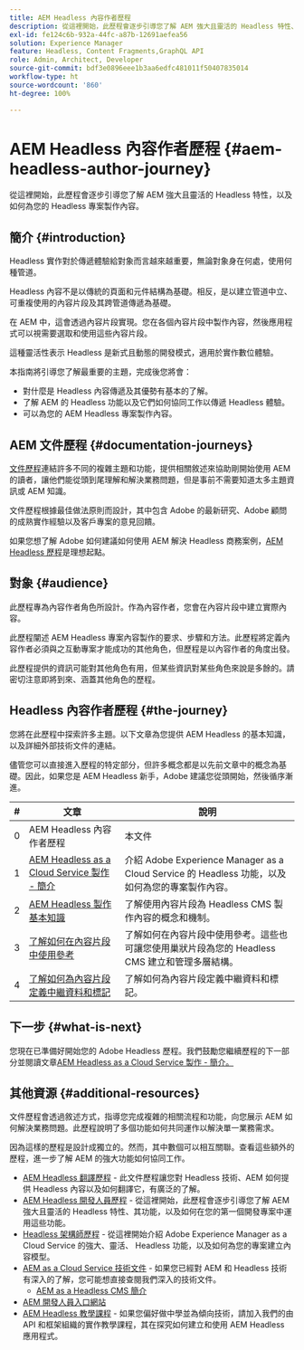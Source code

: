 ```yaml
---
title: AEM Headless 內容作者歷程
description: 從這裡開始，此歷程會逐步引導您了解 AEM 強大且靈活的 Headless 特性、其功能，以及如何為您的專案製作內容。
exl-id: fe124c6b-932a-44fc-a87b-12691aefea56
solution: Experience Manager
feature: Headless, Content Fragments,GraphQL API
role: Admin, Architect, Developer
source-git-commit: bdf3e0896eee1b3aa6edfc481011f50407835014
workflow-type: ht
source-wordcount: '860'
ht-degree: 100%

---
```


# AEM Headless 內容作者歷程 {#aem-headless-author-journey}

從這裡開始，此歷程會逐步引導您了解 AEM 強大且靈活的 Headless 特性，以及如何為您的 Headless 專案製作內容。

## 簡介 {#introduction}

Headless 實作對於傳遞體驗給對象而言越來越重要，無論對象身在何處，使用何種管道。

Headless 內容不是以傳統的頁面和元件結構為基礎。相反，是以建立管道中立、可重複使用的內容片段及其跨管道傳遞為基礎。

在 AEM 中，這會透過內容片段實現。您在各個內容片段中製作內容，然後應用程式可以視需要選取和使用這些內容片段。

這種靈活性表示 Headless 是新式且動態的開發模式，適用於實作數位體驗。

本指南將引導您了解最重要的主題，完成後您將會：

* 對什麼是 Headless 內容傳遞及其優勢有基本的了解。
* 了解 AEM 的 Headless 功能以及它們如何協同工作以傳遞 Headless 體驗。
* 可以為您的 AEM Headless 專案製作內容。

## AEM 文件歷程 {#documentation-journeys}

[文件歷程](/help/journey-documentation/documentation-journeys.md)連結許多不同的複雜主題和功能，提供相關敘述來協助剛開始使用 AEM 的讀者，讓他們能從頭到尾理解和解決業務問題，但是事前不需要知道太多主題資訊或 AEM 知識。

文件歷程根據最佳做法原則而設計，其中包含 Adobe 的最新研究、Adobe 顧問的成熟實作經驗以及客戶專案的意見回饋。

如果您想了解 Adobe 如何建議如何使用 AEM 解決 Headless 商務案例，[AEM Headless 歷程](/help/journey-documentation/documentation-journeys.md)是理想起點。

## 對象 {#audience}

此歷程專為內容作者角色所設計。作為內容作者，您會在內容片段中建立實際內容。

此歷程闡述 AEM Headless 專案內容製作的要求、步驟和方法。此歷程將定義內容作者必須與之互動專案才能成功的其他角色，但歷程是以內容作者的角度出發。

此歷程提供的資訊可能對其他角色有用，但某些資訊對某些角色來說是多餘的。請密切注意即將到來、涵蓋其他角色的歷程。

## Headless 內容作者歷程 {#the-journey}

您將在此歷程中探索許多主題。以下文章為您提供 AEM Headless 的基本知識，以及詳細外部技術文件的連結。

儘管您可以直接進入歷程的特定部分，但許多概念都是以先前文章中的概念為基礎。因此，如果您是 AEM Headless 新手，Adobe 建議您從頭開始，然後循序漸進。

| # | 文章 | 說明 |
|---|---|---|
| 0 | AEM Headless 內容作者歷程 | 本文件 |
| 1 | [AEM Headless as a Cloud Service 製作 - 簡介](introduction.md) | 介紹 Adobe Experience Manager as a Cloud Service 的 Headless 功能，以及如何為您的專案製作內容。 |
| 2 | [AEM Headless 製作基本知識](basics.md) | 了解使用內容片段為 Headless CMS 製作內容的概念和機制。 |
| 3 | [了解如何在內容片段中使用參考](references.md) | 了解如何在內容片段中使用參考。這些也可讓您使用巢狀片段為您的 Headless CMS 建立和管理多層結構。 |
| 4 | [了解如何為內容片段定義中繼資料和標記](metadata-tagging.md) | 了解如何為內容片段定義中繼資料和標記。 |

## 下一步 {#what-is-next}

您現在已準備好開始您的 Adobe Headless 歷程。我們鼓勵您繼續歷程的下一部分並閱讀文章[AEM Headless as a Cloud Service 製作 - 簡介。](introduction.md)

<!--
### Choose Your Own Adventure {#choose-your-path}

However, Adobe wants you to succeed as you get started with your AEM Headless project, regardless of your learning style. So, consider these two options.

* If you prefer to continue to **learn about headless concepts and AEM's headless technologies**, you should continue your AEM headless journey as recommended by next reviewing the document [How to Model Your Content as AEM Content Models](model-your-content.md) where you learn how to model your content structure in AEM.
* If you prefer to **learn by doing**, you can jump to the [Getting Started with AEM Headless hands-on tutorial](https://experienceleague.adobe.com/docs/experience-manager-learn/getting-started-with-aem-headless/graphql/multi-step/overview.html) where you will jump directly into AEM Headless development by implementing a simple project to expose AEM headless content.
-->

## 其他資源 {#additional-resources}

文件歷程會透過敘述方式，指導您完成複雜的相關流程和功能，向您展示 AEM 如何解決業務問題。此歷程說明了多個功能如何共同運作以解決單一業務需求。

因為這樣的歷程是設計成獨立的。然而，其中數個可以相互關聯。查看這些額外的歷程，進一步了解 AEM 的強大功能如何協同工作。

* [AEM Headless 翻譯歷程](/help/journey-headless/translation/overview.md) - 此文件歷程讓您對 Headless 技術、AEM 如何提供 Headless 內容以及如何翻譯它，有廣泛的了解。
* [AEM Headless 開發人員歷程](/help/journey-headless/developer/overview.md) - 從這裡開始，此歷程會逐步引導您了解 AEM 強大且靈活的 Headless 特性、其功能，以及如何在您的第一個開發專案中運用這些功能。
* [Headless 架構師歷程](/help/journey-headless/architect/overview.md) - 從這裡開始介紹 Adobe Experience Manager as a Cloud Service 的強大、靈活、 Headless 功能，以及如何為您的專案建立內容模型。
* [AEM as a Cloud Service 技術文件](https://experienceleague.adobe.com/docs/experience-manager-cloud-service.html) - 如果您已經對 AEM 和 Headless 技術有深入的了解，您可能想直接查閱我們深入的技術文件。
   * [AEM as a Headless CMS 簡介](/help/headless/introduction.md)
* [AEM 開發人員入口網站](https://experienceleague.adobe.com/landing/experience-manager/headless/developer.html)
* [AEM Headless 教學課程](https://experienceleague.adobe.com/docs/experience-manager-learn/getting-started-with-aem-headless/overview.html) - 如果您偏好做中學並為傾向技術，請加入我們的由 API 和框架組織的實作教學課程，其在探究如何建立和使用 AEM Headless 應用程式。
